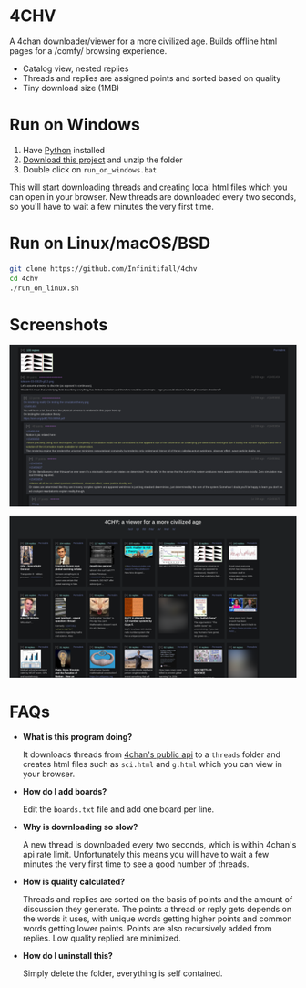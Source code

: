 # 4CHV

A 4chan downloader/viewer for a more civilized age. Builds offline html pages for a /comfy/ browsing experience.

- Catalog view, nested replies
- Threads and replies are assigned points and sorted based on quality
- Tiny download size (1MB)


# Run on Windows

1. Have [Python](https://www.python.org/downloads/) installed
2. [Download this project](https://github.com/Infinitifall/4chv/archive/refs/heads/main.zip) and unzip the folder
3. Double click on `run_on_windows.bat`

This will start downloading threads and creating local html files which you can open in your browser. New threads are downloaded every two seconds, so you'll have to wait a few minutes the very first time.


# Run on Linux/macOS/BSD

```bash
git clone https://github.com/Infinitifall/4chv
cd 4chv
./run_on_linux.sh
```


# Screenshots

![screenshot](resources/screenshot.png)

![screenshot](resources/screenshot2.png)


# FAQs

- **What is this program doing?**

  It downloads threads from [4chan's public api](https://github.com/4chan/4chan-API) to a `threads` folder and creates html files such as `sci.html` and `g.html` which you can view in your browser.


- **How do I add boards?**

  Edit the `boards.txt` file and add one board per line.


- **Why is downloading so slow?**

  A new thread is downloaded every two seconds, which is within 4chan's api rate limit. Unfortunately this means you will have to wait a few minutes the very first time to see a good number of threads.


- **How is quality calculated?**

  Threads and replies are sorted on the basis of points and the amount of discussion they generate. The points a thread or reply gets depends on the words it uses, with unique words getting higher points and common words getting lower points. Points are also recursively added from replies. Low quality replied are minimized.


- **How do I uninstall this?**

  Simply delete the folder, everything is self contained.

